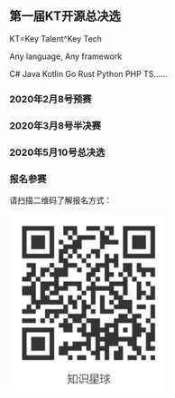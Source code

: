 ## 第一届KT开源总决选

KT=Key Talent^Key Tech

Any language, Any framework

C# Java Kotlin Go Rust Python PHP TS……

### 2020年2月8号预赛
### 2020年3月8号半决赛
### 2020年5月10号总决选

### 报名参赛

请扫描二维码了解报名方式：

<img src=https://raw.githubusercontent.com/ktcto/kt/master/zhishixingqiu.png width=280 />

